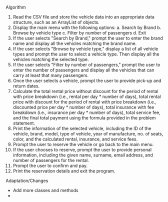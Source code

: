 Algorithm
1.	Read the CSV file and store the vehicle data into an appropriate data structure, such as an ArrayList of objects.
2.	Display the main menu with the following options: a. Search by Brand b. Browse by vehicle type c. Filter by number of passengers d. Exit
3.	If the user selects "Search by Brand," prompt the user to enter the brand name and display all the vehicles matching the brand name.
4.	If the user selects "Browse by vehicle type," display a list of all vehicle types and prompt the user to select a vehicle type. Then display all the vehicles matching the selected type.
5.	If the user selects "Filter by number of passengers," prompt the user to enter the number of passengers and display all the vehicles that can carry at least that many passengers.
6.	Once the user selects a vehicle, prompt the user to provide pick-up and return dates.
7.	Calculate the total rental price without discount for the period of rental with price breakdown (i.e., rental per day * number of days), total rental price with discount for the period of rental with price breakdown (i.e., discounted price per day * number of days), total insurance with fee breakdown (i.e., insurance per day * number of days), total service fee, and the final total payment using the formula provided in the problem statement.
8.	Print the information of the selected vehicle, including the ID of the vehicle, brand, model, type of vehicle, year of manufacture, no. of seats, color, and the calculated rental, insurance, and service fees.
9.	Prompt the user to reserve the vehicle or go back to the main menu.
10.	If the user chooses to reserve, prompt the user to provide personal information, including the given name, surname, email address, and number of passengers for the rental.
11.	Prompt the user to confirm and pay.
12.	Print the reservation details and exit the program.


Adaptation/Changes
- Add more classes and methods
- 